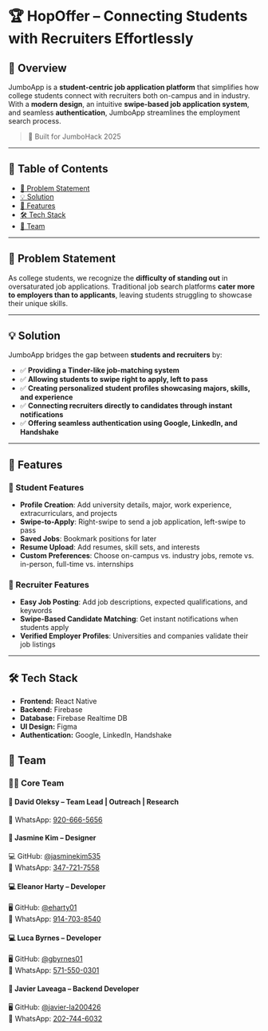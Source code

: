 # 🏆 HopOffer – Connecting Students with Recruiters Effortlessly

## 📌 Overview
JumboApp is a **student-centric job application platform** that simplifies how college students connect with recruiters both on-campus and in industry. With a **modern design**, an intuitive **swipe-based job application system**, and seamless **authentication**, JumboApp streamlines the employment search process.

> 🚀 Built for JumboHack 2025

---

## 📖 Table of Contents
- [🎯 Problem Statement](#-problem-statement)
- [💡 Solution](#-solution)
- [🔧 Features](#-features)
- [🛠 Tech Stack](#-tech-stack)
- [🤝 Team](#-team)

---

## 🎯 Problem Statement
As college students, we recognize the **difficulty of standing out** in oversaturated job applications. Traditional job search platforms **cater more to employers than to applicants**, leaving students struggling to showcase their unique skills.

---

## 💡 Solution
JumboApp bridges the gap between **students and recruiters** by:
- ✅ **Providing a Tinder-like job-matching system**
- ✅ **Allowing students to swipe right to apply, left to pass**
- ✅ **Creating personalized student profiles showcasing majors, skills, and experience**
- ✅ **Connecting recruiters directly to candidates through instant notifications**
- ✅ **Offering seamless authentication using Google, LinkedIn, and Handshake**

---

## 🔧 Features

### 📌 Student Features
- **Profile Creation**: Add university details, major, work experience, extracurriculars, and projects
- **Swipe-to-Apply**: Right-swipe to send a job application, left-swipe to pass
- **Saved Jobs**: Bookmark positions for later
- **Resume Upload**: Add resumes, skill sets, and interests
- **Custom Preferences**: Choose on-campus vs. industry jobs, remote vs. in-person, full-time vs. internships

### 📌 Recruiter Features
- **Easy Job Posting**: Add job descriptions, expected qualifications, and keywords
- **Swipe-Based Candidate Matching**: Get instant notifications when students apply
- **Verified Employer Profiles**: Universities and companies validate their job listings

---

## 🛠 Tech Stack

- **Frontend:** React Native  
- **Backend:** Firebase  
- **Database:** Firebase Realtime DB  
- **UI Design:** Figma  
- **Authentication:** Google, LinkedIn, Handshake  

## 🤝 Team

### 👨‍💻 Core Team

#### 🚀 **David Oleksy** – Team Lead | Outreach | Research  
📱 WhatsApp: [920-666-5656](tel:9206665656)  

#### 🎨 **Jasmine Kim** – Designer  
💻 GitHub: [@jasminekim535](https://github.com/jasminekim535)  
📱 WhatsApp: [347-721-7558](tel:3477217558)  

#### 💻 **Eleanor Harty** – Developer  
🖥 GitHub: [@eharty01](https://github.com/eharty01)  
📱 WhatsApp: [914-703-8540](tel:9147038540)  

#### 💻 **Luca Byrnes** – Developer  
🖥 GitHub: [@gbyrnes01](https://github.com/gbyrnes01)  
📱 WhatsApp: [571-550-0301](tel:5715500301)  

#### 🔧 **Javier Laveaga** – Backend Developer  
🖥 GitHub: [@javier-la200426](https://github.com/javier-la200426)  
📱 WhatsApp: [202-744-6032](tel:2027446032)  

